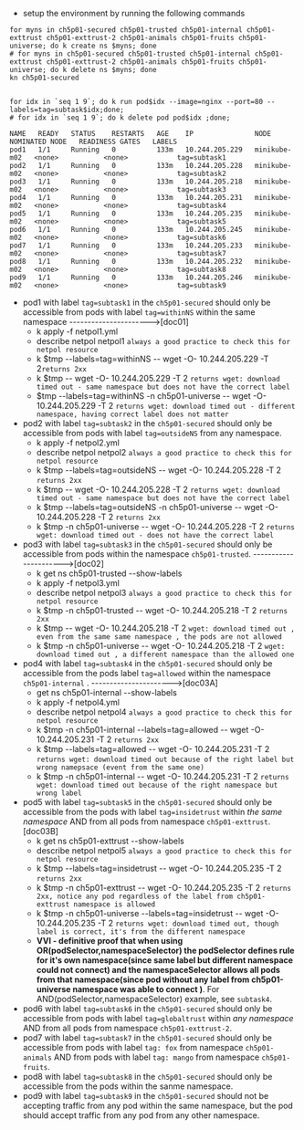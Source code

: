 - setup the environment by running the following commands
```
for myns in ch5p01-secured ch5p01-trusted ch5p01-internal ch5p01-exttrust ch5p01-exttrust-2 ch5p01-animals ch5p01-fruits ch5p01-universe; do k create ns $myns; done
# for myns in ch5p01-secured ch5p01-trusted ch5p01-internal ch5p01-exttrust ch5p01-exttrust-2 ch5p01-animals ch5p01-fruits ch5p01-universe; do k delete ns $myns; done
kn ch5p01-secured


for idx in `seq 1 9`; do k run pod$idx --image=nginx --port=80 --labels=tag=subtask$idx;done;
# for idx in `seq 1 9`; do k delete pod pod$idx ;done;
```
```
NAME   READY   STATUS    RESTARTS   AGE    IP               NODE           NOMINATED NODE   READINESS GATES   LABELS
pod1   1/1     Running   0          133m   10.244.205.229   minikube-m02   <none>           <none>            tag=subtask1
pod2   1/1     Running   0          133m   10.244.205.228   minikube-m02   <none>           <none>            tag=subtask2
pod3   1/1     Running   0          133m   10.244.205.218   minikube-m02   <none>           <none>            tag=subtask3
pod4   1/1     Running   0          133m   10.244.205.231   minikube-m02   <none>           <none>            tag=subtask4
pod5   1/1     Running   0          133m   10.244.205.235   minikube-m02   <none>           <none>            tag=subtask5
pod6   1/1     Running   0          133m   10.244.205.245   minikube-m02   <none>           <none>            tag=subtask6
pod7   1/1     Running   0          133m   10.244.205.233   minikube-m02   <none>           <none>            tag=subtask7
pod8   1/1     Running   0          133m   10.244.205.232   minikube-m02   <none>           <none>            tag=subtask8
pod9   1/1     Running   0          133m   10.244.205.246   minikube-m02   <none>           <none>            tag=subtask9
```
- pod1 with label `tag=subtask1` in the `ch5p01-secured` should only be accessible from pods with label `tag=withinNS` within the same namespace  ---------------------->[doc01]
    - k apply -f netpol1.yml 
    - describe netpol netpol1 `always a good practice to check this for netpol resource`
    - k $tmp --labels=tag=withinNS -- wget -O- 10.244.205.229 -T 2`returns 2xx`
    - k $tmp -- wget -O- 10.244.205.229 -T 2 `returns wget: download timed out - same namespace but does not have the correct label`
    - $tmp --labels=tag=withinNS -n ch5p01-universe -- wget -O- 10.244.205.229 -T 2 `returns wget: download timed out - different namespace, having correct label does not matter`
- pod2 with label `tag=subtask2` in the `ch5p01-secured` should only be accessible from pods with label `tag=outsideNS` from any namespace.
    - k apply -f netpol2.yml 
    - describe netpol netpol2 `always a good practice to check this for netpol resource`
    - k $tmp --labels=tag=outsideNS -- wget -O- 10.244.205.228 -T 2 `returns 2xx`
    - k $tmp -- wget -O- 10.244.205.228 -T 2 `returns wget: download timed out - same namespace but does not have the correct label`
    - k $tmp --labels=tag=outsideNS -n ch5p01-universe -- wget -O- 10.244.205.228 -T 2 `returns 2xx`
    - k $tmp -n ch5p01-universe -- wget -O- 10.244.205.228 -T 2 `returns wget: download timed out - does not have the correct label`
- pod3 with label `tag=subtask3` in the `ch5p01-secured` should only be accessible from pods within the namespace `ch5p01-trusted`. ---------------------->[doc02]
    - k  get ns ch5p01-trusted --show-labels
    - k apply -f netpol3.yml 
    - describe netpol netpol3 `always a good practice to check this for netpol resource`
    - k $tmp -n ch5p01-trusted -- wget -O- 10.244.205.218 -T 2 `returns 2xx`
    - k $tmp -- wget -O- 10.244.205.218 -T 2 `wget: download timed out , even from the same same namespace , the pods are not allowed`
    - k $tmp -n ch5p01-universe -- wget -O- 10.244.205.218 -T 2 `wget: download timed out , a different namespace than the allowed one`
- pod4 with label `tag=subtask4` in the `ch5p01-secured` should only be accessible from the pods label `tag=allowed` within the namespace `ch5p01-internal` .  ---------------------->[doc03A]
    - get ns ch5p01-internal --show-labels
    - k apply -f netpol4.yml 
    - describe netpol netpol4 `always a good practice to check this for netpol resource`
    - k $tmp -n ch5p01-internal --labels=tag=allowed -- wget -O- 10.244.205.231 -T 2 `returns 2xx`
    - k $tmp --labels=tag=allowed -- wget -O- 10.244.205.231 -T 2 `returns wget: download timed out because of the right label but wrong namepsace (event from the same one)`
    - k $tmp -n ch5p01-internal -- wget -O- 10.244.205.231 -T 2 `returns  wget: download timed out because of the right namespace but wrong label`
- pod5 with label `tag=subtask5` in the `ch5p01-secured` should only be accessible from the pods with label `tag=insidetrust` within *the same namespace* AND from all pods from namespace `ch5p01-exttrust`.[doc03B]
    - k get ns ch5p01-exttrust --show-labels
    - describe netpol netpol5 `always a good practice to check this for netpol resource`
    - k $tmp --labels=tag=insidetrust -- wget -O- 10.244.205.235 -T 2 `returns 2xx`
    - k $tmp -n ch5p01-exttrust -- wget -O- 10.244.205.235 -T 2 `returns 2xx, notice any pod regardless of the label from ch5p01-exttrust namespace is allowed`
    - k $tmp -n ch5p01-universe --labels=tag=insidetrust -- wget -O- 10.244.205.235 -T 2 `returns wget: download timed out, though label is correct, it's from the different namespace`
    - **VVI - definitive proof that when using OR(podSelector,namespaceSelector) the podSelector defines rule for it's own namespace(since same label but different namespace could not connect) and the namespaceSelector allows all pods from that namespace(since pod without any label from ch5p01-universe namespace was able to connect )**. For AND(podSelector,namespaceSelector) example, see `subtask4`.
- pod6 with label `tag=subtask6` in the `ch5p01-secured` should only be accessible from pods with label `tag=globaltrust` within *any namespace*  AND from all pods from namespace `ch5p01-exttrust-2`.  
- pod7 with label `tag=subtask7` in the `ch5p01-secured` should only be accessible from pods with label `tag: fox` from namespace `ch5p01-animals` AND from pods with label `tag: mango` from namespace `ch5p01-fruits`.
- pod8 with label `tag=subtask8` in the `ch5p01-secured` should only be accessible from the pods within the sanme namespace.
- pod9 with label `tag=subtask9` in the `ch5p01-secured` should not be accepting traffic from any pod within the same namespace, but the pod should accept traffic from any pod from any other namespace.
